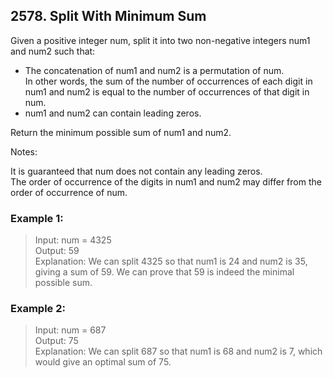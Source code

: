 ## 2578. Split With Minimum Sum

Given a positive integer num, split it into two non-negative integers num1 and num2 such that:

- The concatenation of num1 and num2 is a permutation of num.</br>
  In other words, the sum of the number of occurrences of each digit in num1 and num2 is equal to the number of occurrences of that digit in num.</br>
- num1 and num2 can contain leading zeros.</br>

Return the minimum possible sum of num1 and num2.

Notes:

It is guaranteed that num does not contain any leading zeros.</br>
The order of occurrence of the digits in num1 and num2 may differ from the order of occurrence of num.

### Example 1:

> Input: num = 4325</br>
> Output: 59</br>
> Explanation: We can split 4325 so that num1 is 24 and num2 is 35, giving a sum of 59. We can prove that 59 is indeed the minimal possible sum.

### Example 2:

> Input: num = 687</br>
> Output: 75</br>
> Explanation: We can split 687 so that num1 is 68 and num2 is 7, which would give an optimal sum of 75.
